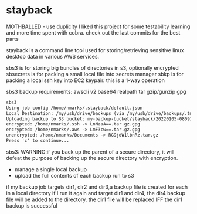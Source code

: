 # stayback
MOTHBALLED - use duplicity
I liked this project for  some testability learning and more time spent with cobra.  check out the last commits for the best parts


stayback is a command line tool used for storing/retrieving sensitive linux desktop data in various AWS services.

sbs3  is for storing big bundles of directories in s3, optionally encrypted
sbsecrets is for packing a small local file into secrets manager
sbkp is for packing a local ssh key into EC2 keypair. this is a 1-way operation


sbs3 backup requirements: 
awscli v2
base64
realpath
tar
gzip/gunzip
gpg





```markdown
sbs3
Using job config /home/nmarks/.stayback/default.json
Local Destination: /my/usb/drive/backups (via /my/usb/drive/backups/.tmp/)
Uploading backup to S3 bucket: my-backup-bucket/stayback/20220105-080910
encrypted: /home/nmarks/.ssh -> LnNzaA==.tar.gz.gpg
encrypted: /home/nmarks/.aws -> LmF3cw==.tar.gz.gpg
unencrypted: /home/nmarks/Documents -> RG9jdW1lbnRz.tar.gz
Press 'c' to continue...

```


sbs3:
WARNING:if you back up the parent of a secure directory, it will defeat the purpose of backing up the secure directory with encryption.


 - manage a single local backup
 - upload the full contents of each backup run to s3

if my backup job  targets dir1, dir2 and dir3,a backup file is created for each in a local directory
if I run it again and target dir1 and dir4, the dir4 backup file will be added to the directory. the dir1 file will be replaced IFF the dir1 backup is successful



